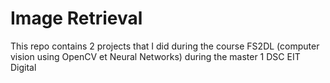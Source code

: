 # Image Retrieval 

This repo contains 2 projects that I did during the course FS2DL (computer vision using OpenCV et Neural Networks) during the master 1 DSC EIT Digital
